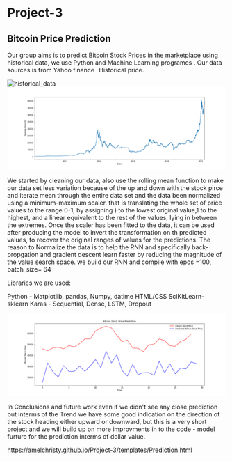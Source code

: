 # Project-3
## Bitcoin Price Prediction

Our group aims is to predict Bitcoin Stock Prices in the marketplace using historical data, we use Python and Machine Learning programes . Our data sources is from Yahoo finance -Historical price.

![historical_data](historical_data.png)
![Btc_historical](images/Btc_historical.png)

We started by cleaning our data, also use the rolling mean function to make our data set less variation because of the up and down with the stock pirce and iterate mean through the entire data set  and the data been normalized using a minimum-maximum scaler. that is translating the whole set of price values to the range 0-1, by assigning ) to the lowest original value,1 to the highest, and a linear equivalent to the rest of the  values, lying in between the extremes. Once the scaler has been fitted to the data, it can be used after producing the model to invert the transformation on th predicted values, to recover the original ranges of values for the predictions. The reason to Normalize the data is to help the RNN and specifically back-propgation and gradient descent learn faster by reducing the magnitude of the value search space.  we build our RNN and compile with epos =100, batch_size= 64

Libraries we are  used:

Python - Matplotlib, pandas, Numpy, datime 
HTML/CSS
SciKitLearn- sklearn
Karas - Sequential, Dense, LSTM, Dropout

![Prediction_Actual_Price](Prediction_Actual_Price.png)


In Conclusions and future work
even if we didn't see any close prediction  but interms of the Trend we have some good indication on the direction of the stock heading either upward or downward, but this is a very short project and we will build up on more improvments in to the code - model furture for the prediction interms of dollar value. 

https://amelchristy.github.io/Project-3/templates/Prediction.html
